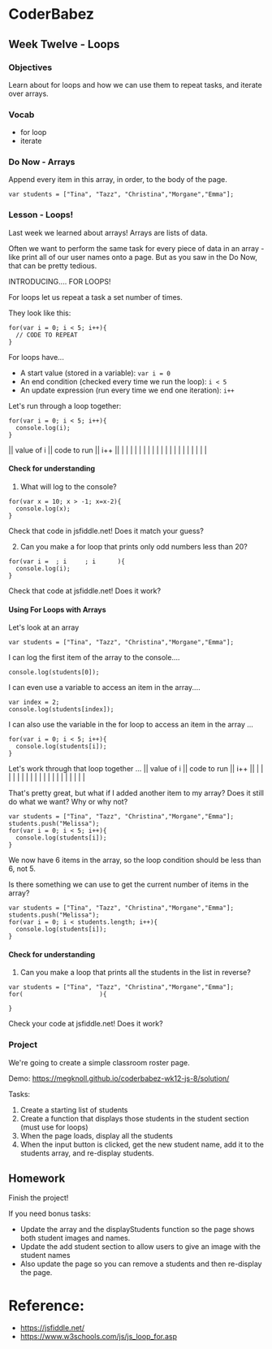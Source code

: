 # CoderBabez

##  Week Twelve - Loops

### Objectives
Learn about for loops and how we can use them to repeat tasks, and iterate over arrays.

### Vocab
* for loop
* iterate

### Do Now - Arrays
Append every item in this array, in order, to the body of the page.
```
var students = ["Tina", "Tazz", "Christina","Morgane","Emma"];
```

### Lesson - Loops!

Last week we learned about arrays! Arrays are lists of data.

Often we want to perform the same task for every piece of data in an array - like print all of our user names onto a page. But as you saw in the Do Now, that can be pretty tedious.

INTRODUCING.... FOR LOOPS!

For loops let us repeat a task a set number of times.

They look like this:
```
for(var i = 0; i < 5; i++){
  // CODE TO REPEAT
}
```

For loops have...
* A start value (stored in a variable): `var i = 0`
* An end condition (checked every time we run the loop): `i < 5`
* An update expression (run every time we end one iteration): `i++`

Let's run through a loop together:
```
for(var i = 0; i < 5; i++){
  console.log(i);
}
```

|| value of i || code to run || i++ ||
| | | |
| | | |
| | | |
| | | |
| | | |

#### Check for understanding

1. What will log to the console?
```
for(var x = 10; x > -1; x=x-2){
  console.log(x);
}
```
Check that code in jsfiddle.net! Does it match your guess?


2. Can you make a for loop that prints only odd numbers less than 20?
```
for(var i =  ; i     ; i      ){
  console.log(i);
}
```
Check that code at jsfiddle.net! Does it work?

#### Using For Loops with Arrays

Let's look at an array
```
var students = ["Tina", "Tazz", "Christina","Morgane","Emma"];
```
I can log the first item of the array to the console....
```
console.log(students[0]);
```
I can even use a variable to access an item in the array....
```
var index = 2;
console.log(students[index]);
```
I can also use the variable in the for loop to access an item in the array ...

```
for(var i = 0; i < 5; i++){
  console.log(students[i]);
}
```
Let's work through that loop together ...
|| value of i || code to run || i++ ||
| | | |
| | | |
| | | |
| | | |
| | | |

That's pretty great, but what if I added another item to my array? Does it still do what we want? Why or why not?
```
var students = ["Tina", "Tazz", "Christina","Morgane","Emma"];
students.push("Melissa");
for(var i = 0; i < 5; i++){
  console.log(students[i]);
}
```
We now have 6 items in the array, so the loop condition should be less than 6, not 5.

Is there something we can use to get the current number of items in the array?
```
var students = ["Tina", "Tazz", "Christina","Morgane","Emma"];
students.push("Melissa");
for(var i = 0; i < students.length; i++){
  console.log(students[i]);
}
```
#### Check for understanding

1. Can you make a loop that prints all the students in the list in reverse?
```
var students = ["Tina", "Tazz", "Christina","Morgane","Emma"];
for(                     ){

}
```
Check your code at jsfiddle.net! Does it work?

### Project

We're going to create a simple classroom roster page.

Demo:
https://megknoll.github.io/coderbabez-wk12-js-8/solution/

Tasks:
1. Create a starting list of students
2. Create a function that displays those students in the student section (must use for loops)
3. When the page loads, display all the students
4. When the input button is clicked, get the new student name, add it to the students array, and re-display students.

## Homework

Finish the project!

If you need bonus tasks:
* Update the array and the displayStudents function so the page shows both student images and names.
* Update the add student section to allow users to give an image with the student names
* Also update the page so you can remove a students and then re-display the page.

# Reference:

* https://jsfiddle.net/
* https://www.w3schools.com/js/js_loop_for.asp
